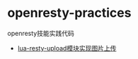 # openresty-practices
openresty技能实践代码

- [lua-resty-upload模块实现图片上传](https://github.com/shixinke/openresty-practices/upload/ "openresty实现图片上传")

